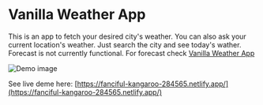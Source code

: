 


# Vanilla Weather App
This is an app to fetch your desired city's weather. You can also ask your current location's weather.
Just search the city and see today's wather. Forecast is not currently functional. For forecast check [Vanilla Weather App](https://github.com/rodinmehr/vanilla-weather-app)

![Demo image](https://github.com/rodinmehr/weather-app/blob/master/images/weather_app.gif?raw=true)

See live deme here: [https://fanciful-kangaroo-284565.netlify.app/](https://fanciful-kangaroo-284565.netlify.app/)